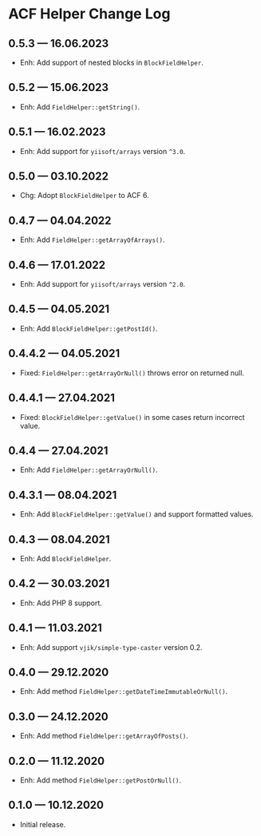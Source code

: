 # ACF Helper Change Log

## 0.5.3 — 16.06.2023

- Enh: Add support of nested blocks in `BlockFieldHelper`.

## 0.5.2 — 15.06.2023

- Enh: Add `FieldHelper::getString()`.

## 0.5.1 — 16.02.2023

- Enh: Add support for `yiisoft/arrays` version `^3.0`.

## 0.5.0 — 03.10.2022

- Chg: Adopt `BlockFieldHelper` to ACF 6.

## 0.4.7 — 04.04.2022

- Enh: Add `FieldHelper::getArrayOfArrays()`.

## 0.4.6 — 17.01.2022

- Enh: Add support for `yiisoft/arrays` version `^2.0`.

## 0.4.5 — 04.05.2021

- Enh: Add `BlockFieldHelper::getPostId()`.

## 0.4.4.2 — 04.05.2021

- Fixed: `FieldHelper::getArrayOrNull()` throws error on returned null.

## 0.4.4.1 — 27.04.2021

- Fixed: `BlockFieldHelper::getValue()` in some cases return incorrect value.

## 0.4.4 — 27.04.2021

- Enh: Add `FieldHelper::getArrayOrNull()`.

## 0.4.3.1 — 08.04.2021

- Enh: Add `BlockFieldHelper::getValue()` and support formatted values.

## 0.4.3 — 08.04.2021

- Enh: Add `BlockFieldHelper`.

## 0.4.2 — 30.03.2021

- Enh: Add PHP 8 support.

## 0.4.1 — 11.03.2021

- Enh: Add support `vjik/simple-type-caster` version 0.2.

## 0.4.0 — 29.12.2020

- Enh: Add method `FieldHelper::getDateTimeImmutableOrNull()`.

## 0.3.0 — 24.12.2020

- Enh: Add method `FieldHelper::getArrayOfPosts()`.

## 0.2.0 — 11.12.2020

- Enh: Add method `FieldHelper::getPostOrNull()`.

## 0.1.0 — 10.12.2020

- Initial release.
